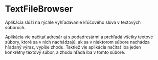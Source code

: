 # TextFileBrowser

Aplikácia slúži na rýchle vyhľadávanie kľúčového slova v textových súboroch.

Aplikácia vie načítať adresár aj s podadresármi a prehľadá všetky textové súbory, ktoré sa v nich nachádzajú,
ak sa v niektorom súbore nachádza hľadaný výraz, vypíše zhodu.
Taktiež vie aplikácia načítať iba jeden konkrétny textový súbor, a zhodu hľadá iba v tomto súbore. 
